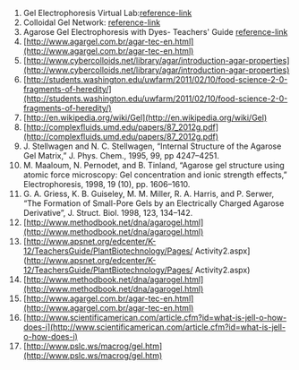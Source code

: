 1. Gel Electrophoresis Virtual Lab:[reference-link](http://learn.genetics.utah.edu/content/labs/gel/)  
2. Colloidal Gel Network: [reference-link](http://tanakalab.iis.u-tokyo.ac.jp/research/FPD_Sim-Col_E.html)  
3. Agarose Gel Electrophoresis with Dyes- Teachers' Guide [reference-link](http://biotech.biology.arizona.edu/labs/Electrophoresis_dyes_teach.html)  
4. [http://www.agargel.com.br/agar-tec-en.html](http://www.agargel.com.br/agar-tec-en.html)  
5. [http://www.cybercolloids.net/library/agar/introduction-agar-properties](http://www.cybercolloids.net/library/agar/introduction-agar-properties)  
6. [http://students.washington.edu/uwfarm/2011/02/10/food-science-2-0-fragments-of-heredity/](http://students.washington.edu/uwfarm/2011/02/10/food-science-2-0-fragments-of-heredity/)  
7. [http://en.wikipedia.org/wiki/Gel](http://en.wikipedia.org/wiki/Gel)
8. [http://complexfluids.umd.edu/papers/87_2012g.pdf](http://complexfluids.umd.edu/papers/87_2012g.pdf)  
9. J. Stellwagen and N. C. Stellwagen, “Internal Structure of the Agarose Gel Matrix,” J. Phys. Chem., 1995, 99, pp 4247–4251.  
10. M. Maaloum, N. Pernodet, and B. Tinland, “Agarose gel structure using atomic force microscopy: Gel concentration and ionic strength effects,” Electrophoresis, 1998, 19 (10), pp. 1606–1610.  
11. G. A. Griess, K. B. Guiseley, M. M. Miller, R. A. Harris, and P. Serwer, “The Formation of Small-Pore Gels by an Electrically Charged Agarose Derivative”, J. Struct. Biol. 1998, 123, 134–142.  
12. [http://www.methodbook.net/dna/agarogel.html](http://www.methodbook.net/dna/agarogel.html)  
13. [http://www.apsnet.org/edcenter/K-12/TeachersGuide/PlantBiotechnology/Pages/ Activity2.aspx](http://www.apsnet.org/edcenter/K-12/TeachersGuide/PlantBiotechnology/Pages/ Activity2.aspx)  
14. [http://www.methodbook.net/dna/agarogel.html](http://www.methodbook.net/dna/agarogel.html)  
15. [http://www.agargel.com.br/agar-tec-en.html](http://www.agargel.com.br/agar-tec-en.html)  
16. [http://www.scientificamerican.com/article.cfm?id=what-is-jell-o-how-does-i](http://www.scientificamerican.com/article.cfm?id=what-is-jell-o-how-does-i)  
17. [http://www.pslc.ws/macrog/gel.htm](http://www.pslc.ws/macrog/gel.htm)  


